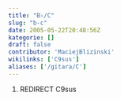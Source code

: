 ```yaml
---
title: "B♭/C"
slug: "b-c"
date: 2005-05-22T20:48:56Z
kategorie: []
draft: false
contributor: 'MaciejBlizinski'
wikilinks: ['C9sus']
aliases: ['/gitara/C']
---
```

1.  REDIRECT C9sus<!-- link nie odnosił się do niczego: 'B♭/C' ('content/B♭/C.md') links to 'C9sus' ('content/B♭/C9sus.md') and that does not exist -->
